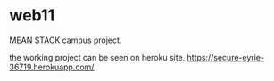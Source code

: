 # web11
MEAN STACK campus project.

the working project can be seen on heroku site.
https://secure-eyrie-36719.herokuapp.com/
